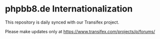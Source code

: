 phpbb8.de Internationalization
================

This repository is daily synced with our Transifex project. 

Please make updates only at https://www.transifex.com/projects/p/forums/
